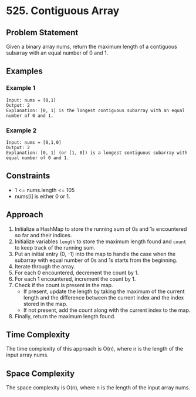 # 525. Contiguous Array

## Problem Statement
Given a binary array nums, return the maximum length of a contiguous subarray with an equal number of 0 and 1.

## Examples
### Example 1
```plaintext
Input: nums = [0,1]  
Output: 2  
Explanation: [0, 1] is the longest contiguous subarray with an equal number of 0 and 1.
```

### Example 2
```plaintext
Input: nums = [0,1,0]  
Output: 2  
Explanation: [0, 1] (or [1, 0]) is a longest contiguous subarray with equal number of 0 and 1.
```

## Constraints
- 1 <= nums.length <= 105
- nums[i] is either 0 or 1.

## Approach
1. Initialize a HashMap to store the running sum of 0s and 1s encountered so far and their indices.
2. Initialize variables `length` to store the maximum length found and `count` to keep track of the running sum.
3. Put an initial entry (0, -1) into the map to handle the case when the subarray with equal number of 0s and 1s starts from the beginning.
4. Iterate through the array.
5. For each 0 encountered, decrement the count by 1.
6. For each 1 encountered, increment the count by 1.
7. Check if the count is present in the map.
   - If present, update the length by taking the maximum of the current length and the difference between the current index and the index stored in the map.
   - If not present, add the count along with the current index to the map.
8. Finally, return the maximum length found.


## Time Complexity
The time complexity of this approach is O(n), where n is the length of the input array nums.

## Space Complexity
The space complexity is O(n), where n is the length of the input array nums.
